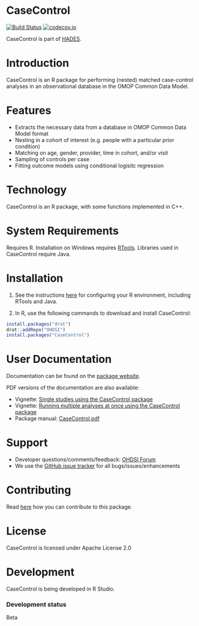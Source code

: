 CaseControl
===========

[![Build Status](https://travis-ci.org/OHDSI/CaseControl.svg?branch=master)](https://travis-ci.org/OHDSI/CaseControl)
[![codecov.io](https://codecov.io/github/OHDSI/CaseControl/coverage.svg?branch=master)](https://codecov.io/github/OHDSI/CaseControl?branch=master)

CaseControl is part of [HADES](https://ohdsi.github.io/Hades).

Introduction
============
CaseControl is an R package for performing (nested) matched case-control analyses in an observational database in the OMOP Common Data Model.

Features
========
- Extracts the necessary data from a database in OMOP Common Data Model format
- Nesting in a cohort of interest (e.g. people with a particular prior condition)
- Matching on age, gender, provider, time in cohort, and/or visit
- Sampling of controls per case
- Fitting outcome models using conditional logisitc regression

Technology
==========
CaseControl is an R package, with some functions implemented in C++.

System Requirements
===================
Requires R. Installation on Windows requires [RTools](http://cran.r-project.org/bin/windows/Rtools/). Libraries used in CaseControl require Java.

Installation
============
1. See the instructions [here](https://ohdsi.github.io/Hades/rSetup.html) for configuring your R environment, including RTools and Java.

2. In R, use the following commands to download and install CaseControl:

  ```r
  install.packages("drat")
  drat::addRepo("OHDSI")
  install.packages("CaseControl")
  ```

User Documentation
==================
Documentation can be found on the [package website](https://ohdsi.github.io/CaseControl).

PDF versions of the documentation are also available:
* Vignette: [Single studies using the CaseControl package](https://raw.githubusercontent.com/OHDSI/CaseControl/master/inst/doc/SingleStudies.pdf)
* Vignette: [Running multiple analyses at once using the CaseControl package](https://raw.githubusercontent.com/OHDSI/CaseControl/master/inst/doc/MultipleAnalyses.pdf)
* Package manual: [CaseControl.pdf](https://raw.githubusercontent.com/OHDSI/CaseControl/master/extras/CaseControl.pdf)

Support
=======
* Developer questions/comments/feedback: <a href="http://forums.ohdsi.org/c/developers">OHDSI Forum</a>
* We use the <a href="https://github.com/OHDSI/CaseControl/issues">GitHub issue tracker</a> for all bugs/issues/enhancements

Contributing
============
Read [here](https://ohdsi.github.io/Hades/contribute.html) how you can contribute to this package.

License
=======
CaseControl is licensed under Apache License 2.0

Development
===========
CaseControl is being developed in R Studio.

### Development status

Beta
